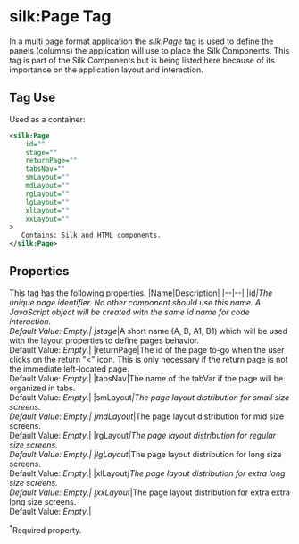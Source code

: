 # silk:Page Tag
In a multi page format application the *silk:Page* tag is used to define the panels (columns) the application will use to place the Silk Components. This tag is part of the Silk Components but is being listed here because of its importance on the application layout and interaction.

## Tag Use
Used as a container:
```xml
<silk:Page
    id=""
    stage=""
    returnPage=""
    tabsNav=""
    smLayout=""
    mdLayout=""
    rgLayout=""
    lgLayout=""
    xlLayout=""
    xxLayout=""
>
   Contains: Silk and HTML components.
</silk:Page>
```
## Properties
This tag has the following properties.
|Name|Description|
|--|--|
|id<sup>*</sup>|The unique page identifier. No other component should use this name. A JavaScript object will be created with the same id name for code interaction.<br>Default Value: *Empty*.|
|stage<sup>*</sup>|A short name (A, B, A1, B1) which will be used with the layout properties to define pages behavior.<br>Default Value: *Empty*.|
|returnPage|The id of the page to-go when the user clicks on the return "<" icon. This is only necessary if the return page is not the immediate left-located page.<br>Default Value: *Empty*.|
|tabsNav|The name of the tabVar if the page will be organized in tabs.<br>Default Value: *Empty*.|
|smLayout<sup>*</sup>|The page layout distribution for small size screens.<br>Default Value: *Empty*.|
|mdLayout<sup>*</sup>|The page layout distribution for mid size screens.<br>Default Value: *Empty*.|
|rgLayout<sup>*</sup>|The page layout distribution for regular size screens.<br>Default Value: *Empty*.|
|lgLayout<sup>*</sup>|The page layout distribution for long size screens.<br>Default Value: *Empty*.|
|xlLayout<sup>*</sup>|The page layout distribution for extra long size screens.<br>Default Value: *Empty*.|
|xxLayout<sup>*</sup>|The page layout distribution for extra extra long size screens.<br>Default Value: *Empty*.|

<sup>*</sup>Required property.
